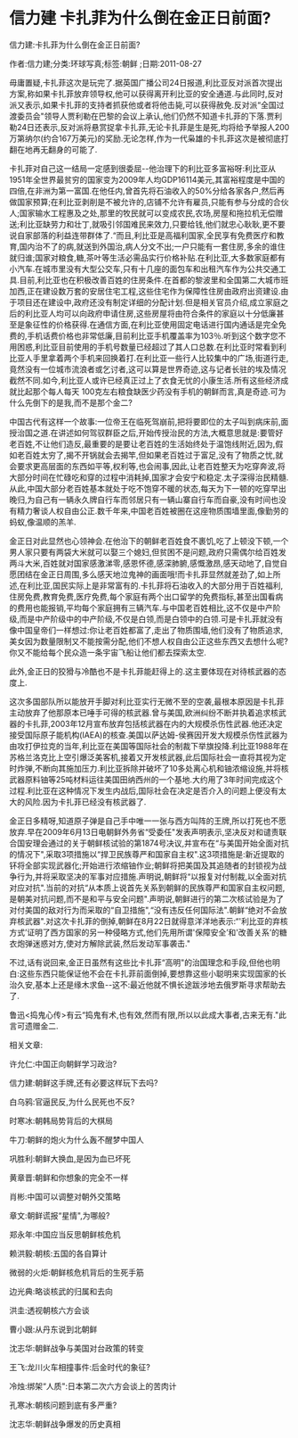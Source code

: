 # 信力建  卡扎菲为什么倒在金正日前面?    
    
信力建:卡扎菲为什么倒在金正日前面?    
作者:信力建;分类:环球写真;标签:朝鲜 ;日期:2011-08-27    
毋庸置疑,卡扎菲这次是玩完了.据英国广播公司24日报道,利比亚反对派首次提出方案,称如果卡扎菲放弃领导权,他可以获得离开利比亚的安全通道.与此同时,反对派又表示,如果卡扎菲的支持者抓获他或者将他击毙,可以获得赦免.反对派“全国过渡委员会"领导人贾利勒在巴黎的会议上承认,他们仍然不知道卡扎菲的下落.贾利勒24日还表示,反对派将悬赏捉拿卡扎菲,无论卡扎菲是生是死,均将给予举报人200万第纳尔(约合167万美元)的奖励.无论怎样,作为一代枭雄的卡扎菲这次是被彻底打翻在地再无翻身的可能了.    
卡扎菲对自己这一结局一定感到很委屈--他治理下的利比亚多富裕呀:利比亚从1951年全世界最贫穷的国家变为2009年人均GDP16114美元,其富裕程度是中国的四倍,在非洲为第一富国.在他任内,曾首先将石油收入的50%分给各家各户,然后再做国家预算;在利比亚剥削是不被允许的,店铺不允许有雇员,只能有参与分成的合伙人;国家输水工程惠及之处,那里的牧民就可以变成农民,农场,房屋和拖拉机无偿赠送;利比亚缺劳力和壮丁,就吸引邻国难民来效力,只要给钱,他们就忠心耿耿,更不要说自家部落的利益连带群体了.“而且,利比亚是高福利国家,全民享有免费医疗和教育,国内治不了的病,就送到外国治,病人分文不出;一户只能有一套住房,多余的谁住就归谁;国家对粮食,糖,茶叶等生活必需品实行价格补贴.在利比亚,大多数家庭都有小汽车.在城市里没有大型公交车,只有十几座的面包车和出租汽车作为公共交通工具.目前,利比亚也在积极改善百姓的住房条件.在首都的黎波里和全国第二大城市班加西,正在建设数万套的安居住宅工程,这些住宅作为保障性住房由政府出资建设.由于项目还在建设中,政府还没有制定详细的分配计划.但是相关官员介绍,成立家庭之后的利比亚人均可以向政府申请住房,这些房屋将由符合条件的家庭以十分低廉甚至是象征性的价格获得.在通信方面,在利比亚使用固定电话进行国内通话是完全免费的,手机话费价格也非常低廉,目前利比亚手机覆盖率为103％.听到这个数字您不用困惑,利比亚目前使用的手机号数量已经超过了其人口总数.在利比亚时常看到利比亚人手里拿着两个手机来回换着打.在利比亚一些行人比较集中的广场,街道行走,竟然没有一位城市流浪者或乞讨者,这可以算是世界奇迹,这与记者长驻的埃及情况截然不同.如今,利比亚人或许已经真正过上了衣食无忧的小康生活.所有这些经济成就比起那个每人每天 100克左右粮食缺医少药没有手机的朝鲜而言,真是奇迹.可为什么先倒下的是我,而不是那个金二?    
中国古代有这样一个故事:一位帝王在临死驾崩前,把将要即位的太子叫到病床前,面授治国之道.在讲述如何驾驭群臣之后,开始传授治民的方法,大概意思就是:要管好老百姓,不让他们造反,最重要的是要让老百姓的生活始终处于温饱线附近,因为,假如老百姓太穷了,揭不开锅就会去揭竿,但如果老百姓过于富足,没有了物质之忧,就会要求更高层面的东西如平等,权利等,也会闹事,因此,让老百姓整天为吃穿奔波,将大部分时间在忙碌吃和穿的过程中消耗掉,国家才会安宁和稳定.太子深得治民精髓.从此,中国大部分老百姓基本就处于吃不饱穿不暖的状态,每天为下一顿的吃穿早出晚归,为自己有一辆永久牌自行车而邻居只有一辆山寨自行车而自豪,没有时间也没有精力奢谈人权自由公正.数千年来,中国老百姓被圈在这座物质围墙里面,像勤劳的蚂蚁,像温顺的羔羊.    
金正日对此显然也心领神会.在他治下的朝鲜老百姓食不裹饥,吃了上顿没下顿,一个男人家只要有两袋大米就可以娶三个媳妇,但贫困不是问题,政府只需偶尔给百姓发两斗大米,百姓就对国家感激涕零,感恩怀德,感深肺腑,感慨激昂,感天动地了,自觉自愿团结在金正日周围,多么感天地泣鬼神的画面哦!而卡扎菲显然就差劲了,如上所述,在利比亚,国民实际上是非常富有的.卡扎菲将石油收入的大部分用于百姓福利,住房免费,教育免费,医疗免费,每个家庭有两个出口留学的免费指标,甚至出国看病的费用也能报销,平均每个家庭拥有三辆汽车.与中国老百姓相比,这不仅是中产阶级,而是中产阶级中的中产阶级,不仅是白领,而是白领中的白领.可是卡扎菲就没有像中国皇帝们一样想过:你让老百姓都富了,走出了物质围墙,他们没有了物质追求,美女因为数量限制又不能按需分配,他们不想人权自由公正这些东西又去想什么呢?你又不能给每个民众造一条宇宙飞船让他们都去探索太空.    
此外,金正日的狡猾与冷酷也不是卡扎菲能赶得上的.这主要体现在对待核武器的态度上.    
这次多国部队所以能放开手脚对利比亚实行无微不至的空袭,最根本原因是卡扎菲主动放弃了他那原本已唾手可得的核武器.曾与美国,欧洲纠纷不断并执着追求核武器的卡扎菲,2003年12月宣布放弃包括核武器在内的大规模杀伤性武器.他还决定接受国际原子能机构(IAEA)的核查.美国以萨达姆-侯赛因开发大规模杀伤性武器为由攻打伊拉克的当年,利比亚在美国等国际社会的制裁下举旗投降.利比亚1988年在苏格兰洛克比上空引爆泛美客机,接着又开发核武器,此后国际社会一直将其视为定时炸弹,不断向其施加压力.利比亚拆除并破坏了10多处离心机和铀浓缩设施,并将核武器原料铀等25吨材料运往美国田纳西州的一个基地.大约用了3年时间完成这个过程.利比亚在这种情况下发生内战后,国际社会在决定是否介入的问题上便没有太大的风险.因为卡扎菲已经没有核武器了.    
金正日多精呀,知道原子弹是自己手中唯一一张与西方叫阵的王牌,所以打死也不愿放弃.早在2009年6月13日电朝鲜外务省“受委任"发表声明表示,坚决反对和谴责联合国安理会通过的关于朝鲜核试验的第1874号决议,并宣布在“与美国开始全面对抗的情况下",采取3项措施以“捍卫民族尊严和国家自主权".这3项措施是:新近提取的钚将全部实现武器化;开始进行浓缩铀作业;朝鲜将把美国及其追随者的封锁视为战争行为,并将采取坚决的军事对应措施.声明说,朝鲜将“以报复对付制裁,以全面对抗对应对抗".当前的对抗“从本质上说首先关系到朝鲜的民族尊严和国家自主权问题,是朝美对抗问题,而不是和平与安全问题".声明说,朝鲜进行的第二次核试验是为了对付美国的敌对行为而采取的“自卫措施",“没有违反任何国际法".朝鲜“绝对不会放弃核武器".对这次卡扎菲的倒掉,朝鲜在8月22日就得意洋洋地表示:“'利比亚的弃核方式’证明了西方国家的另一种侵略方式,他们先用所谓'保障安全’和'改善关系’的糖衣炮弹迷惑对方,使对方解除武装,然后发动军事袭击."    
不过,话有说回来,金正日虽然有这些比卡扎菲“高明"的治国理念和手段,但他也明白:这些东西只能保证他不会在卡扎菲前面倒掉,要想靠这些小聪明来实现国家的长治久安,基本上还是缘木求鱼--这不:最近他就不惧长途跋涉地去俄罗斯寻求帮助去了.    
鲁迅<捣鬼心传>有云“捣鬼有术,也有效,然而有限,所以以此成大事者,古来无有."此言可遗赠金二.    
    
相关文章:    
许允仁:中国正向朝鲜学习政治?    
信力建:朝鲜这手牌,还有必要这样玩下去吗?    
白乌鸦:官逼民反,为什么民死也不反?    
时寒冰:朝韩局势背后的大棋局    
牛刀:朝鲜的炮火为什么轰不醒梦中国人    
巩胜利:朝鲜大换血,是因为血已坏死    
黄章晋:朝鲜和你想象的完全不一样    
肖彬:中国可以调整对朝外交策略    
章文:朝鲜谎报“星情",为哪般?    
郑永年:中国应当反思朝鲜核危机    
赖洪毅:朝核:五国的各自算计    
微弱的火炬:朝鲜核危机背后的生死手筋    
边光典:略谈核武的归属和去向    
洪圭:透视朝核六方会谈    
曹小跟:从丹东说到北朝鲜    
沈志华:朝鲜战争与美国对台政策的转变    
王飞:龙川火车相撞事件:后金时代的象征?    
冷烛:绑架“人质":日本第二次六方会谈上的苦肉计    
孔寒冰:朝核问题到底有多严重?    
沈志华:朝鲜战争爆发的历史真相